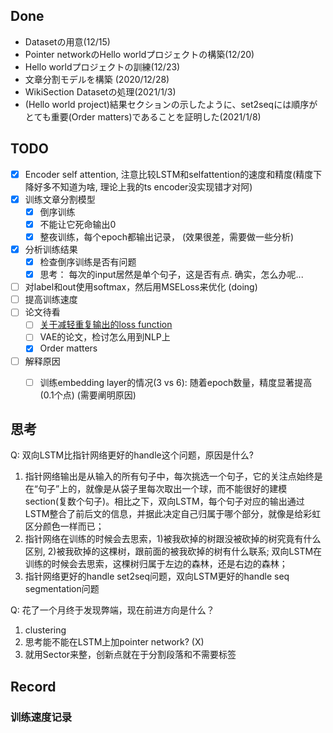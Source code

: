 ## Done

* Datasetの用意(12/15)
* Pointer networkのHello worldプロジェクトの構築(12/20)
* Hello worldプロジェクトの訓練(12/23)
* 文章分割モデルを構築 (2020/12/28)
* WikiSection Datasetの処理(2021/1/3)
* (Hello world project)結果セクションの示したように、set2seqには順序がとても重要(Order matters)であることを証明した(2021/1/8)


## TODO

- [X] Encoder self attention, 注意比较LSTM和selfattention的速度和精度(精度下降好多不知道为啥, 理论上我的ts encoder没实现错才对阿)
- [X] 训练文章分割模型
  - [X] 倒序训练
  - [X] 不能让它死命输出0
  - [X] 整夜训练，每个epoch都输出记录， (效果很差，需要做一些分析)
- [X] 分析训练结果
  - [X] 检查倒序训练是否有问题
  - [X] 思考： 每次的input居然是单个句子，这是否有点. 确实，怎么办呢...
- [ ] 对label和out使用softmax，然后用MSELoss来优化 (doing) 
- [ ] 提高训练速度
- [ ] 论文待看
  - [ ] [关于减轻重复输出的loss function](https://arxiv.org/abs/1908.04319)
  - [ ] VAE的论文，检讨怎么用到NLP上
  - [X] Order matters
- [ ] 解释原因
  - [ ] 训练embedding layer的情况(3 vs 6): 随着epoch数量，精度显著提高(0.1个点) (需要阐明原因)


## 思考


Q: 双向LSTM比指针网络更好的handle这个问题，原因是什么?

1. 指针网络输出是从输入的所有句子中，每次挑选一个句子，它的关注点始终是在“句子”上的，就像是从袋子里每次取出一个球，而不能很好的建模section(复数个句子)。相比之下，双向LSTM，每个句子对应的输出通过LSTM整合了前后文的信息，并据此决定自己归属于哪个部分，就像是给彩虹区分颜色一样而已；
2. 指针网络在训练的时候会去思索，1)被我砍掉的树跟没被砍掉的树究竟有什么区别, 2)被我砍掉的这棵树，跟前面的被我砍掉的树有什么联系; 双向LSTM在训练的时候会去思索，这棵树归属于左边的森林，还是右边的森林；
3. 指针网络更好的handle set2seq问题，双向LSTM更好的handle seq segmentation问题

Q: 花了一个月终于发现弊端，现在前进方向是什么？

1. clustering 
2. 思考能不能在LSTM上加pointer network? (X)
3. 就用Sector来整，创新点就在于分割段落和不需要标签

## Record

### 训练速度记录

